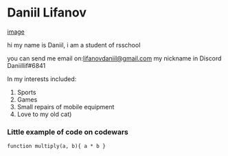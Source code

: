 # Daniil Lifanov 
[image](/Pictures/k6WlGvPmNmLjdrYqczXXbqytCmELTEjXjbtGU9hTq5oCQr6ioLcTztsEWdlifNzLFmFYD1Ic.jpg 'image')


hi my name is Daniil, i am a student of rsschool


you can send me email on:lifanovdaniil@gmail.com
my nickname in Discord Daniillif#6841
 
 
 In my interests included:
1. Sports
2. Games
3. Small repairs of mobile equipment
4. Love to my old cat)

### Little example of code on codewars
`function multiply(a, b){
  a * b
}`

